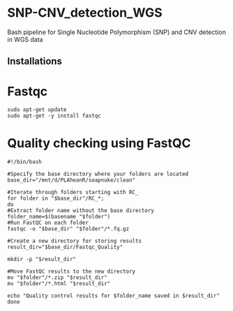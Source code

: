 # SNP-CNV_detection_WGS
Bash pipeline for Single Nucleotide Polymorphism (SNP) and CNV detection in WGS data

## Installations

# Fastqc
   
    sudo apt-get update
    sudo apt-get -y install fastqc 





# Quality checking using FastQC

```
#!/bin/bash

#Specify the base directory where your folders are located
base_dir="/mnt/d/PLAheanR/soapnuke/clean"

#Iterate through folders starting with RC_
for folder in "$base_dir"/RC_*;
do
#Extract folder name without the base directory
folder_name=$(basename "$folder")
#Run FastQC on each folder
fastqc -o "$base_dir" "$folder"/*.fq.gz

#Create a new directory for storing results
result_dir="$base_dir/Fastqc_Quality"

mkdir -p "$result_dir"

#Move FastQC results to the new directory
mv "$folder"/*.zip "$result_dir"
mv "$folder"/*.html "$result_dir"

echo "Quality control results for $folder_name saved in $result_dir"
done
```
    
